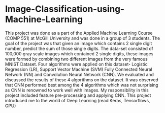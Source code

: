# Image-Classification-using-Machine-Learning
This project was done as a part of the Applied Machine Learning Course (COMP 551) at McGill University and was done in a group of 3 students. The goal of the project was that given an image which contains 2 single digit number, predict the sum of those single digits. The data-set consisted of 100,000 gray scale images which contained 2 single digits, these images were formed by combining two different images from the very famous MNIST Dataset. Four algorithms were applied on this dataset- Logistic Regression (LR), Support Vector Machine (SVM) Fully Connected Neural Network (NN) and Convolution Neural Network (CNN). We evaluated and discussed the results of these 4 algorithms on the dataset. It was observed that CNN performed best among the 4 algorithms which was not surprising as CNN is renowned to work well with images. My responsibility in this project included feature pre-processing and applying CNN. This project introduced me to the world of Deep Learning (read Keras, Tensorflows, GPU)
